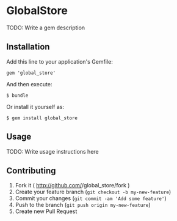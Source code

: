 # GlobalStore

TODO: Write a gem description

## Installation

Add this line to your application's Gemfile:

    gem 'global_store'

And then execute:

    $ bundle

Or install it yourself as:

    $ gem install global_store

## Usage

TODO: Write usage instructions here

## Contributing

1. Fork it ( http://github.com/<my-github-username>/global_store/fork )
2. Create your feature branch (`git checkout -b my-new-feature`)
3. Commit your changes (`git commit -am 'Add some feature'`)
4. Push to the branch (`git push origin my-new-feature`)
5. Create new Pull Request
